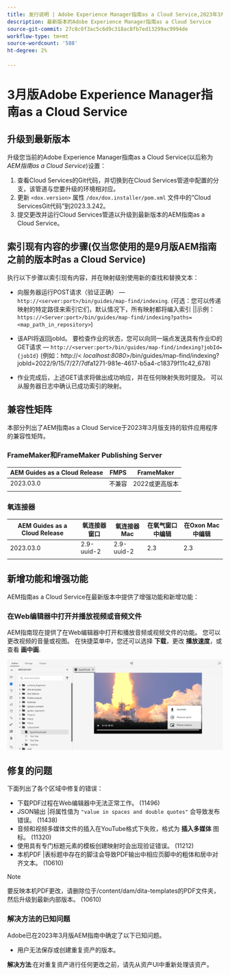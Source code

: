 ```yaml
---
title: 发行说明 | Adobe Experience Manager指南as a Cloud Service,2023年3月版
description: 最新版本的Adobe Experience Manager指南as a Cloud Service
source-git-commit: 27c8c0f3ac5c6d9c318ac8fb7ed13299ac9994de
workflow-type: tm+mt
source-wordcount: '588'
ht-degree: 2%

---
```


# 3月版Adobe Experience Manager指南as a Cloud Service

## 升级到最新版本

升级您当前的Adobe Experience Manager指南as a Cloud Service(以后称为 *AEM指南as a Cloud Service*)设置：
1. 查看Cloud Services的Git代码，并切换到在Cloud Services管道中配置的分支，该管道与您要升级的环境相对应。
2. 更新 `<dox.version>` 属性 `/dox/dox.installer/pom.xml` 文件中的“Cloud ServicesGit代码”到2023.3.242。
3. 提交更改并运行Cloud Services管道以升级到最新版本的AEM指南as a Cloud Service。

## 索引现有内容的步骤(仅当您使用的是9月版AEM指南之前的版本时as a Cloud Service)

执行以下步骤以索引现有内容，并在映射级别使用新的查找和替换文本：

* 向服务器运行POST请求（验证正确） —  `http://<server:port>/bin/guides/map-find/indexing`.
(可选：您可以传递映射的特定路径来索引它们，默认情况下，所有映射都将编入索引 ||示例： `https://<Server:port>/bin/guides/map-find/indexing?paths=<map_path_in_repository>`)

* 该API将返回jobId。 要检查作业的状态，您可以向同一端点发送具有作业ID的GET请求 —  `http://<server:port>/bin/guides/map-find/indexing?jobId={jobId}`
(例如：http://&lt;
_localhost:8080_>/bin/guides/map-find/indexing?jobId=2022/9/15/7/27/7dfa1271-981e-4617-b5a4-c18379f11c42_678)

* 作业完成后，上述GET请求将做出成功响应，并在任何映射失败时提及。 可以从服务器日志中确认已成功索引的映射。

## 兼容性矩阵

本部分列出了AEM指南as a Cloud Service于2023年3月版支持的软件应用程序的兼容性矩阵。

### FrameMaker和FrameMaker Publishing Server

| AEM Guides as a Cloud Release | FMPS | FrameMaker |
| --- | --- | --- |
| 2023.03.0 | 不兼容 | 2022或更高版本 |
|  |  |  |


### 氧连接器

| AEM Guides as a Cloud Release | 氧连接器窗口 | 氧连接器Mac | 在氧气窗口中编辑 | 在Oxon Mac中编辑 |
| --- | --- | --- | --- | --- |
| 2023.03.0 | 2.9-uuid-2 | 2.9-uuid-2 | 2.3 | 2.3 |
|  |  |  |  |


## 新增功能和增强功能

AEM指南as a Cloud Service在最新版本中提供了增强功能和新增功能：

### 在Web编辑器中打开并播放视频或音频文件

AEM指南现在提供了在Web编辑器中打开和播放音频或视频文件的功能。 您可以更改视频的音量或视图。 在快捷菜单中，您还可以选择 **下载**，更改 **播放速度**，或查看 **画中画**.

<img src="assets/video-web-editor.png" alt="播放视频" width="600">


## 修复的问题

下面列出了各个区域中修复的错误：

* 下载PDF过程在Web编辑器中无法正常工作。 (11496)
* JSON输出 |将属性值为 `"value in spaces and double quotes"` 会导致发布错误。 (11438)
* 音频和视频多媒体文件的插入在YouTube格式下失败，格式为 **插入多媒体** 图标。 (11320)
* 使用具有专门标题元素的模板创建映射时会出现验证错误。 (11212)
* 本机PDF |表标题中存在的脚注会导致PDF输出中相应页脚中的粗体和居中对齐文本。 (10610)
>[!NOTE]
>
>要反映本机PDF更改，请删除位于/content/dam/dita-templates的PDF文件夹，然后升级到最新内部版本。 (10610)

### 解决方法的已知问题

Adobe已在2023年3月版AEM指南中确定了以下已知问题。

* 用户无法保存或创建重复资产的版本。

**解决方法**:在对重复资产进行任何更改之前，请先从资产UI中重新处理该资产。

